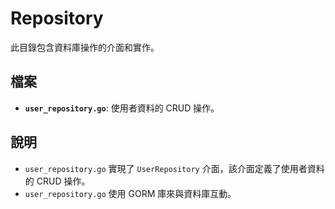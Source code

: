 # Repository

此目錄包含資料庫操作的介面和實作。

## 檔案

*   **`user_repository.go`**: 使用者資料的 CRUD 操作。

## 說明

*   `user_repository.go` 實現了 `UserRepository` 介面，該介面定義了使用者資料的 CRUD 操作。
*   `user_repository.go` 使用 GORM 庫來與資料庫互動。